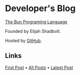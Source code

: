 
# Developer's Blog

[The Bun Programing Language](../README.md)

Founded by Elijah Shadbolt.

Hosted by [GitHub](https://github.com/).

## Links

[First Post](./posts/2020-03-03-The-Beginning-of-Bun.md) • [All Posts](./posts.md) • [Latest Post](./posts/2020-04-06-Lexer.md)
